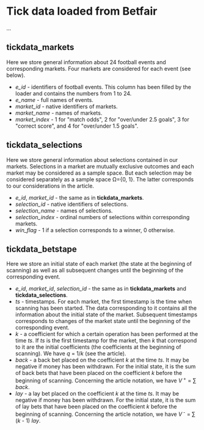 # Tick data loaded from Bеtfаir
...
## tickdata_markets
Here we store general information about 24 football events and corresponding markets. Four markets are considered for each event (see below).
* _e_id_ - identifiers of football events. This column has been filled by the loader and contains the numbers from 1 to 24.
* _e_name_ - full names of events.
* _market_id_ - native identifiers of markets.
* _market_name_ - names of markets.
* _market_index_ - 1 for "match odds", 2 for "over/under 2.5 goals", 3 for "correct score", and 4 for "over/under 1.5 goals".
## tickdata_selections
Here we store general information about selections contained in our markets. Selections in a market are mutually exclusive outcomes and each market may be considered as a sample space. But each selection may be considered separately as a sample space &Omega;={0, 1}. The latter corresponds to our considerations in the article.
* _e_id_, _market_id_ - the same as in __tickdata_markets__.
* _selection_id_ - native identifiers of selections.
* _selection_name_ - names of selections.
* _selection_index_ - ordinal numbers of selections within corresponding markets.
* _win_flag_ - 1 if a selection corresponds to a winner, 0 otherwise.
## tickdata_betstape
Here we store an initial state of each market (the state at the beginning of scanning) as well as all subsequent changes until the beginning of the corresponding event.
* _e_id_, _market_id_, _selection_id_ - the same as in __tickdata_markets__ and __tickdata_selections__.
* _ts_ - timestamps. For each market, the first timestamp is the time when scanning has been started. The data corresponding to it contains all the information about the initial state of the market. Subsequent timestamps corresponds to changes of the market state until the beginning of the corresponding event.
* _k_ - a coefficient for which a certain operation has been performed at the time _ts_. If _ts_ is the first timestamp for the market, then _k_ that correspond to it are the initial coefficients (the coefficients at the beginning of scanning). We have _q_ = 1/_k_ (see the article).
* _back_ - a back bet placed on the coefficient _k_ at the time _ts_. It may be negative if money has been withdrawn. For the initial state, it is the sum of back bets that have been placed on the coefficient _k_ before the beginning of scanning. Concerning the article notation, we have _V_<sup> +</sup> = &sum; _back_.
* _lay_ - a lay bet placed on the coefficient _k_ at the time _ts_. It may be negative if money has been withdrawn. For the initial state, it is the sum of lay bets that have been placed on the coefficient _k_ before the beginning of scanning. Concerning the article notation, we have _V_<sup> -</sup> = &sum; (_k_ - 1) _lay_.
